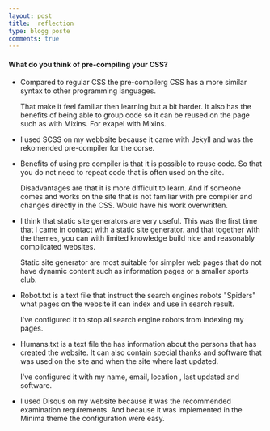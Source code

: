 ```yaml
---
layout: post
title:  reflection
type: blogg poste
comments: true
---
```


#### What do you think of pre-compiling your CSS?

* Compared to regular CSS the pre-compilerg CSS has a more similar syntax to other programming languages.  

  That make it feel familiar then learning but a bit harder. 
  It also has the benefits of being able to group code so it can be reused on the page such as with Mixins. For exapel with Mixins.

* I used SCSS on my webbsite because it came with Jekyll and was the rekomended pre-compiler for the corse.

* Benefits of using pre compiler is that it is possible to reuse code. So that you do not need to repeat code that is often used on the site.  

  Disadvantages are that it is more difficult to learn. And if someone comes and works on the site that is not familiar with pre compiler and changes directly in the CSS. Would have his work overwritten.

* I think that static site generators are very useful. This was the first time that I came in contact with a static site generator. and that          together with the themes, you can with limited knowledge build nice and reasonably complicated websites. 

  Static site generator are most suitable for simpler web pages that do not have dynamic content such as information pages or a smaller sports club. 

* Robot.txt is a text file that instruct the search engines robots "Spiders" what pages on the website it can index and use in search result.  

  I've configured it to stop all search engine robots from indexing my pages.

* Humans.txt is a text file the has information about the persons that has created the website. It can also contain special thanks and software       that was used on the site and when the site where last updated.

  I've configured it with my name, email, location , last updated and software.

*  I used Disqus on my website because it was the recommended examination requirements. And because it was implemented in the Minima theme the         configuration were easy.
